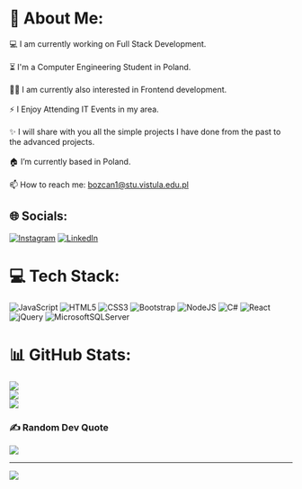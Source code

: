 # 💫 About Me:
💻 I am currently working on Full Stack Development.<br><br>⏳ I'm a Computer Engineering Student in Poland.<br><br>👨‍💻 I am currently also interested in Frontend development.<br><br>⚡ I Enjoy Attending IT Events in my area.<br><br>✨ I will share with you all the simple projects I have done from the past to the advanced projects.<br><br>🏠 I’m currently based in Poland.<br><br>📫 How to reach me: bozcan1@stu.vistula.edu.pl


## 🌐 Socials:
[![Instagram](https://img.shields.io/badge/Instagram-%23E4405F.svg?logo=Instagram&logoColor=white)](https://instagram.com/berkozcan_) [![LinkedIn](https://img.shields.io/badge/LinkedIn-%230077B5.svg?logo=linkedin&logoColor=white)](https://linkedin.com/in/berkhamzaözcan) 

# 💻 Tech Stack:
![JavaScript](https://img.shields.io/badge/javascript-%23323330.svg?style=for-the-badge&logo=javascript&logoColor=%23F7DF1E) ![HTML5](https://img.shields.io/badge/html5-%23E34F26.svg?style=for-the-badge&logo=html5&logoColor=white) ![CSS3](https://img.shields.io/badge/css3-%231572B6.svg?style=for-the-badge&logo=css3&logoColor=white) ![Bootstrap](https://img.shields.io/badge/bootstrap-%23563D7C.svg?style=for-the-badge&logo=bootstrap&logoColor=white) ![NodeJS](https://img.shields.io/badge/node.js-6DA55F?style=for-the-badge&logo=node.js&logoColor=white) ![C#](https://img.shields.io/badge/c%23-%23239120.svg?style=for-the-badge&logo=c-sharp&logoColor=white) ![React](https://img.shields.io/badge/react-%2320232a.svg?style=for-the-badge&logo=react&logoColor=%2361DAFB) ![jQuery](https://img.shields.io/badge/jquery-%230769AD.svg?style=for-the-badge&logo=jquery&logoColor=white) ![MicrosoftSQLServer](https://img.shields.io/badge/Microsoft%20SQL%20Sever-CC2927?style=for-the-badge&logo=microsoft%20sql%20server&logoColor=white)
# 📊 GitHub Stats:
![](https://github-readme-stats.vercel.app/api?username=berkozcan&theme=synthwave&hide_border=false&include_all_commits=false&count_private=false)<br/>
![](https://github-readme-streak-stats.herokuapp.com/?user=berkozcan&theme=synthwave&hide_border=false)<br/>
![](https://github-readme-stats.vercel.app/api/top-langs/?username=berkozcan&theme=synthwave&hide_border=false&include_all_commits=false&count_private=false&layout=compact)

### ✍️ Random Dev Quote
![](https://quotes-github-readme.vercel.app/api?type=horizontal&theme=tokyonight)

---
[![](https://visitcount.itsvg.in/api?id=berkozcan&icon=1&color=4)](https://visitcount.itsvg.in)

<!-- Proudly created with GPRM ( https://gprm.itsvg.in ) -->

<!--
**berkozcan/berkozcan** is a ✨ _special_ ✨ repository because its `README.md` (this file) appears on your GitHub profile.

Here are some ideas to get you started:

- 🔭 I’m currently working on ..
- 🌱 I’m currently learning ...
- 👯 I’m looking to collaborate on ...
- 🤔 I’m looking for help with ...
- 💬 Ask me about ...
- 📫 How to reach me: ...
- 😄 Pronouns: ..
-->

